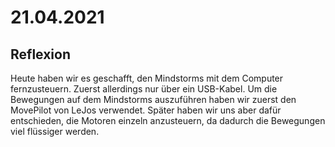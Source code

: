 # 21.04.2021

## Reflexion
Heute haben wir es geschafft, den Mindstorms mit dem Computer fernzusteuern. 
Zuerst allerdings nur über ein USB-Kabel. Um die Bewegungen auf dem Mindstorms auszuführen haben wir zuerst den
MovePilot von LeJos verwendet. Später haben wir uns aber dafür entschieden, die Motoren einzeln
anzusteuern, da dadurch die Bewegungen viel flüssiger werden.
